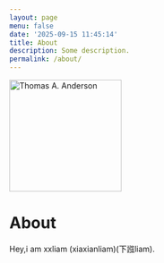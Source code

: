 ```yaml
---
layout: page
menu: false
date: '2025-09-15 11:45:14'
title: About
description: Some description.
permalink: /about/
---
```


<img class="img-rounded" src="/assets/img/uploads/profile.png" alt="Thomas A. Anderson" width="200">

# About

Hey,i am xxliam (xiaxianliam)(下誸liam).

